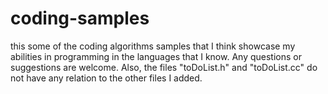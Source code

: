 # coding-samples

this some of the coding algorithms samples that I think showcase my abilities in programming in the languages that I know. Any questions or suggestions are welcome. Also, the files "toDoList.h" and "toDoList.cc" do not have any relation to the other files I added.
